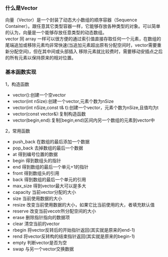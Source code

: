 ### 什么是Vector ###
向量（Vector）是一个封装了动态大小数组的顺序容器（Sequence Container）。跟任意其它类型容器一样，它能够存放各种类型的对象。可以简单的认为，向量是一个能够存放任意类型的动态数组。  
vector 同 array 一样可以很方便的通过索引值直接存取任何一个元素，在数组的尾端追加或移除元素均非常快速(当追加元素超出原有分配空间时，vector需要重新分配空间)，但在其中间或头部插入
移除元素就比较费时，需要移动安插点之后的所有元素以保持原来的相对位置。  

### 基本函数实现 ###
1，构造函数  
* vector():创建一个空vector
* vector(int nSize):创建一个vector,元素个数为nSize
* vector(int nSize,const t& t):创建一个vector，元素个数为nSize,且值均为t
* vector(const vector&):复制构造函数
* vector(begin,end):复制[begin,end)区间内另一个数组的元素到vector中

2，常用函数  
* push_back 在数组的最后添加一个数据  
* pop_back 去掉数组的最后一个数据
* at 得到编号位置的数据
* begin 得到数组头的指针
* end 得到数组的最后一个单元+1的指针
* front 得到数组头的引用
* back 得到数组的最后一个单元的引用
* max_size 得到vector最大可以是多大
* capacity 当前vector分配的大小
* size 当前使用数据的大小
* resize 改变当前使用数据的大小，如果它比当前使用的大，者填充默认值
* reserve 改变当前vecotr所分配空间的大小
* erase 删除指针指向的数据项
* clear 清空当前的vector
* rbegin 将vector反转后的开始指针返回(其实就是原来的end-1)
* rend 将vector反转构的结束指针返回(其实就是原来的begin-1)
* empty 判断vector是否为空
* swap 与另一个vector交换数据
